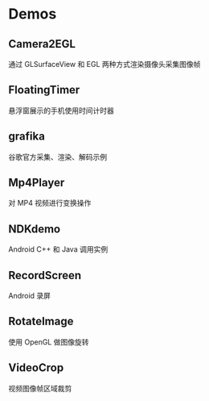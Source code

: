# Demos

## Camera2EGL

通过 GLSurfaceView 和 EGL 两种方式渲染摄像头采集图像帧

## FloatingTimer

悬浮窗展示的手机使用时间计时器

## grafika

谷歌官方采集、渲染、解码示例

## Mp4Player

对 MP4 视频进行变换操作

## NDKdemo

Android C++ 和 Java 调用实例

## RecordScreen

Android 录屏

## RotateImage

使用 OpenGL 做图像旋转

## VideoCrop

视频图像帧区域裁剪